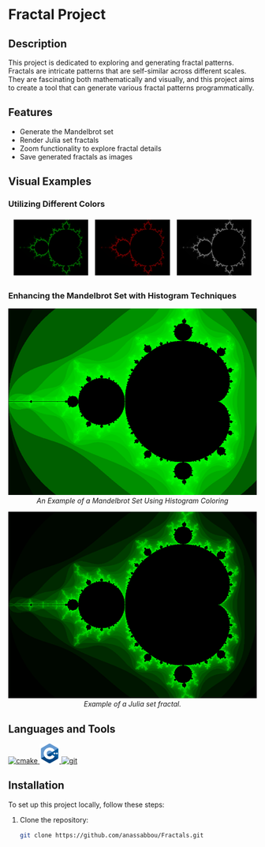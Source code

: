 # Fractal Project

## Description
This project is dedicated to exploring and generating fractal patterns. Fractals are intricate patterns that are self-similar across different scales. They are fascinating both mathematically and visually, and this project aims to create a tool that can generate various fractal patterns programmatically.

## Features
- Generate the Mandelbrot set
- Render Julia set fractals
- Zoom functionality to explore fractal details
- Save generated fractals as images

## Visual Examples
### Utilizing Different Colors
<p align="center">
  <img src="/cmake-build-debug/greenMandelbrot.bmp" style="width: 30%; margin: 5px;" />
  <img src="/cmake-build-debug/redMandelbrot.bmp" style="width: 30%; margin: 5px;" />
  <img src="/cmake-build-debug/whiteMandelbrot.bmp" style="width: 30%; margin: 5px;" />
</p>

### Enhancing the Mandelbrot Set with Histogram Techniques

<p align="center">
  <img src="/cmake-build-debug/usingHistogram.bmp" alt="Mandelbrot Example">
  <br>
  <em>An Example of a Mandelbrot Set Using Histogram Coloring</em>
</p>

<p align="center">
  <img src="/cmake-build-debug/improvingF.bmp" alt="Julia Set Example">
  <br>
  <em>Example of a Julia set fractal.</em>
</p>

## Languages and Tools
<p align="left">
  <a href="https://cmake.org/" target="_blank" rel="noreferrer">
    <img src="https://upload.wikimedia.org/wikipedia/commons/1/13/Cmake.svg" alt="cmake" width="40" height="40"/>
  </a>
  <a href="https://www.w3schools.com/cpp/" target="_blank" rel="noreferrer">
    <img src="https://raw.githubusercontent.com/devicons/devicon/master/icons/cplusplus/cplusplus-original.svg" alt="cplusplus" width="40" height="40"/>
  </a> 
  <a href="https://git-scm.com/" target="_blank" rel="noreferrer">
    <img src="https://www.vectorlogo.zone/logos/git-scm/git-scm-icon.svg" alt="git" width="40" height="40"/>
  </a> 
</p>

## Installation
To set up this project locally, follow these steps:
1. Clone the repository:
   ```bash
   git clone https://github.com/anassabbou/Fractals.git
